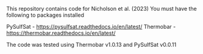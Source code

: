This repository contains code for Nicholson et al. (2023)
You must have the following to packages installed

PySulfSat - https://pysulfsat.readthedocs.io/en/latest/
Thermobar - https://thermobar.readthedocs.io/en/latest/

The code was tested using Thermobar v1.0.13 and PySulfSat v0.0.11
